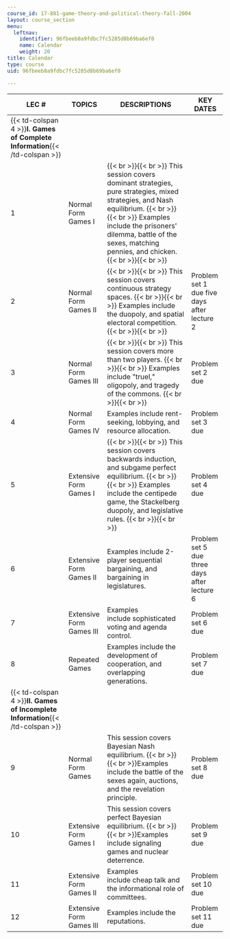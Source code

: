 ```yaml
---
course_id: 17-881-game-theory-and-political-theory-fall-2004
layout: course_section
menu:
  leftnav:
    identifier: 96fbeeb8a9fdbc7fc5285d8b69ba6ef0
    name: Calendar
    weight: 20
title: Calendar
type: course
uid: 96fbeeb8a9fdbc7fc5285d8b69ba6ef0

---
```


| LEC # | TOPICS | DESCRIPTIONS | KEY DATES |
| --- | --- | --- | --- |
| {{< td-colspan 4 >}}**I. Games of Complete Information**{{< /td-colspan >}} ||||
| 1 | Normal Form Games I |  {{< br >}}{{< br >}} This session covers dominant strategies, pure strategies, mixed strategies, and Nash equilibrium. {{< br >}}{{< br >}} Examples include the prisoners' dilemma, battle of the sexes, matching pennies, and chicken. {{< br >}}{{< br >}}  |  |
| 2 | Normal Form Games II |  {{< br >}}{{< br >}} This session covers continuous strategy spaces. {{< br >}}{{< br >}} Examples include the duopoly, and spatial electoral competition. {{< br >}}{{< br >}}  | Problem set 1 due five days after lecture 2 |
| 3 | Normal Form Games III |  {{< br >}}{{< br >}} This session covers more than two players. {{< br >}}{{< br >}} Examples include "truel," oligopoly, and tragedy of the commons. {{< br >}}{{< br >}}  | Problem set 2 due |
| 4 | Normal Form Games IV | Examples include rent-seeking, lobbying, and resource allocation. | Problem set 3 due |
| 5 | Extensive Form Games I |  {{< br >}}{{< br >}} This session covers backwards induction, and subgame perfect equilibrium. {{< br >}}{{< br >}} Examples include the centipede game, the Stackelberg duopoly, and legislative rules. {{< br >}}{{< br >}}  | Problem set 4 due |
| 6 | Extensive Form Games II | Examples include 2-player sequential bargaining, and bargaining in legislatures. | Problem set 5 due three days after lecture 6 |
| 7 | Extensive Form Games III | Examples include sophisticated voting and agenda control. | Problem set 6 due |
| 8 | Repeated Games | Examples include the development of cooperation, and overlapping generations. | Problem set 7 due |
| {{< td-colspan 4 >}}**II. Games of Incomplete Information**{{< /td-colspan >}} ||||
| 9 | Normal Form Games | This session covers Bayesian Nash equilibrium.  {{< br >}}  {{< br >}}Examples include the battle of the sexes again, auctions, and the revelation principle. | Problem set 8 due |
| 10 | Extensive Form Games I | This session covers perfect Bayesian equilibrium.  {{< br >}}  {{< br >}}Examples include signaling games and nuclear deterrence. | Problem set 9 due |
| 11 | Extensive Form Games II | Examples include cheap talk and the informational role of committees. | Problem set 10 due |
| 12 | Extensive Form Games III | Examples include the reputations. | Problem set 11 due